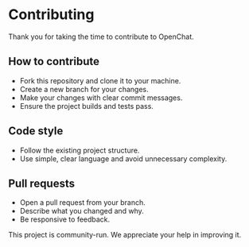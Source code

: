 # Contributing

Thank you for taking the time to contribute to OpenChat.

## How to contribute
- Fork this repository and clone it to your machine.
- Create a new branch for your changes.
- Make your changes with clear commit messages.
- Ensure the project builds and tests pass.

## Code style
- Follow the existing project structure.
- Use simple, clear language and avoid unnecessary complexity.

## Pull requests
- Open a pull request from your branch.
- Describe what you changed and why.
- Be responsive to feedback.

This project is community-run. We appreciate your help in improving it.
